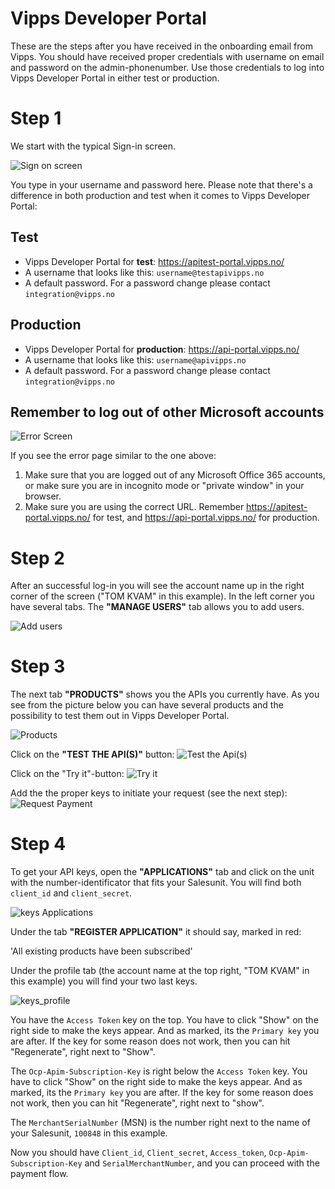 # Vipps Developer Portal

These are the steps after you have received in the onboarding email from Vipps. You should have received proper credentials with username on email and password on the admin-phonenumber. Use those credentials to log into Vipps Developer Portal in either test or production.

# Step 1

We start with the typical Sign-in screen.

![Sign on screen](images/Vipps_sign_in.PNG?raw=true "Title")

You type in your username and password here. Please note that there's a difference in both production and test when it comes to Vipps Developer Portal:

## Test

* Vipps Developer Portal for **test**: https://apitest-portal.vipps.no/
* A username that looks like this: `username@testapivipps.no`
* A default password. For a password change please contact `integration@vipps.no`

## Production

* Vipps Developer Portal for **production**: https://api-portal.vipps.no/
* A username that looks like this: `username@apivipps.no`
* A default password. For a password change please contact `integration@vipps.no`

## Remember to log out of other Microsoft accounts

![Error Screen](images/Error-Screen.PNG?raw=true "Title")

If you see the error page similar to the one above:

1. Make sure that you are logged out of any Microsoft Office 365 accounts, or make sure you are in incognito mode or "private window" in your browser.
2. Make sure you are using the correct URL. Remember https://apitest-portal.vipps.no/ for test, and https://api-portal.vipps.no/ for production.

# Step 2

After an successful log-in you will see the account name up in the right corner of the screen ("TOM KVAM" in this example). In the left corner you have several tabs.
The **"MANAGE USERS"** tab allows you to add users.

![Add users](images/add_user_vipps_developer_portal.PNG?raw=true "Title")

# Step 3

The next tab **"PRODUCTS"** shows you the APIs you currently have. As you see from the picture below you can have several products and the possibility to test them out in Vipps Developer Portal.

![Products](images/products_vipps_dev.PNG?raw=true "Title")

Click on the **"TEST THE API(S)"** button:
![Test the Api(s)](images/Test_the_api.PNG?raw=true "Title")

Click on the "Try it"-button:
![Try it](images/Try_it_out.PNG?raw=true "Title")

Add the the proper keys to initiate your request (see the next step):
![Request Payment](images/Request_payment.PNG?raw=true "Title")

# Step 4

To get your API keys, open the **"APPLICATIONS"** tab and click on the unit with the number-identificator that fits your Salesunit. You will find both `client_id` and `client_secret`.

![keys Applications](images/keys_application.PNG?raw=true "Title")

Under the tab **"REGISTER APPLICATION"** it should say, marked in red:

'All existing products have been subscribed'

Under the profile tab (the account name at the top right, "TOM KVAM" in this example) you will find your two last keys.

![keys_profile](images/keys_profile.PNG?raw=true "Title")

You have the `Access Token` key on the top. You have to click "Show" on the right side to make the keys appear. And as marked, its the `Primary key` you are after. If the key for some reason does not work, then you can hit "Regenerate", right next to "Show".

The `Ocp-Apim-Subscription-Key` is right below the `Access Token` key. You have to click "Show" on the right side to make the keys appear. And as marked, its the `Primary key` you are after. If the key for some reason does not work, then you can hit "Regenerate", right next to "show".

The `MerchantSerialNumber` (MSN) is the number right next to the name of your Salesunit, `100848` in this example.

Now you should have `Client_id`, `Client_secret`, `Access_token`, `Ocp-Apim-Subscription-Key` and `SerialMerchantNumber`, and you can proceed with the payment flow.
